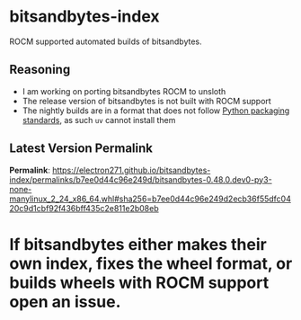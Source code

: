 # bitsandbytes-index

ROCM supported automated builds of bitsandbytes.

## Reasoning

- I am working on porting bitsandbytes ROCM to unsloth
- The release version of bitsandbytes is not built with ROCM support
- The nightly builds are in a format that does not follow [Python packaging standards](https://packaging.python.org/en/latest/specifications/binary-distribution-format/), as such `uv` cannot install them

## Latest Version Permalink

<!-- permalinks.py START -->
**Permalink**: https://electron271.github.io/bitsandbytes-index/permalinks/b7ee0d44c96e249d/bitsandbytes-0.48.0.dev0-py3-none-manylinux_2_24_x86_64.whl#sha256=b7ee0d44c96e249d2ecb36f55dfc0420c9d1cbf92f436bff435c2e811e2b08eb
<!-- permalinks.py END -->

# If bitsandbytes either makes their own index, fixes the wheel format, or builds wheels with ROCM support open an issue.
